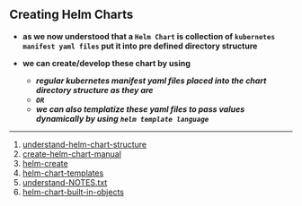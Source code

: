 ## Creating Helm Charts 

- **as we now understood that a `Helm Chart` is collection of `kubernetes manifest yaml files` put it into pre defined directory structure**

- **we can create/develop these chart by using**
   * ***regular kubernetes manifest yaml files placed into the chart directory structure as they are***
   * ***`OR`***
   * ***we can also templatize these yaml files to pass values dynamically by using `helm template language`***

---
1. [understand-helm-chart-structure](../05-create-helm-charts/00-helm-chart-structure.md)
2. [create-helm-chart-manual](../05-create-helm-charts/01-create-helm-chart-manual.md)
3. [helm-create](../05-create-helm-charts/02-helm-create.md)
4. [helm-chart-templates](../05-create-helm-charts/03-helm-chart-templates.md)
5. [understand-NOTES.txt](../05-create-helm-charts/04-understand-NOTES.txt.md)
6. [helm-chart-built-in-objects](../05-create-helm-charts/05-built-in-objects.md)